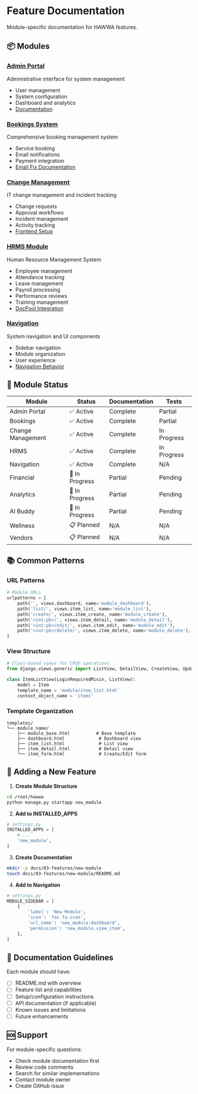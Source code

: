 # Feature Documentation

Module-specific documentation for HAWWA features.

## 📦 Modules

### [Admin Portal](admin-portal/)
Administrative interface for system management
- User management
- System configuration
- Dashboard and analytics
- [Documentation](admin-portal/ADMIN_PORTAL_README.md)

### [Bookings System](bookings/)
Comprehensive booking management system
- Service booking
- Email notifications
- Payment integration
- [Email Fix Documentation](bookings/BOOKING_EMAIL_FIX.md)

### [Change Management](change-management/)
IT change management and incident tracking
- Change requests
- Approval workflows
- Incident management
- Activity tracking
- [Frontend Setup](change-management/CHANGE_MANAGEMENT_FRONTEND_SETUP.md)

### [HRMS Module](hrms/)
Human Resource Management System
- Employee management
- Attendance tracking
- Leave management
- Payroll processing
- Performance reviews
- Training management
- [DocPool Integration](hrms/HRMS_DOCPOOL_INTEGRATION_ANALYSIS.md)

### [Navigation](navigation/)
System navigation and UI components
- Sidebar navigation
- Module organization
- User experience
- [Navigation Behavior](navigation/NAVIGATION_BEHAVIOR.md)

## 🎯 Module Status

| Module | Status | Documentation | Tests |
|--------|--------|---------------|-------|
| Admin Portal | ✅ Active | Complete | Partial |
| Bookings | ✅ Active | Complete | Partial |
| Change Management | ✅ Active | Complete | In Progress |
| HRMS | ✅ Active | Complete | In Progress |
| Navigation | ✅ Active | Complete | N/A |
| Financial | 🚧 In Progress | Partial | Pending |
| Analytics | 🚧 In Progress | Partial | Pending |
| AI Buddy | 🚧 In Progress | Partial | Pending |
| Wellness | 📋 Planned | N/A | N/A |
| Vendors | 📋 Planned | N/A | N/A |

## 📚 Common Patterns

### URL Patterns
```python
# Module URLs
urlpatterns = [
    path('', views.dashboard, name='module_dashboard'),
    path('list/', views.item_list, name='module_list'),
    path('create/', views.item_create, name='module_create'),
    path('<int:pk>/', views.item_detail, name='module_detail'),
    path('<int:pk>/edit/', views.item_edit, name='module_edit'),
    path('<int:pk>/delete/', views.item_delete, name='module_delete'),
]
```

### View Structure
```python
# Class-based views for CRUD operations
from django.views.generic import ListView, DetailView, CreateView, UpdateView, DeleteView

class ItemListView(LoginRequiredMixin, ListView):
    model = Item
    template_name = 'module/item_list.html'
    context_object_name = 'items'
```

### Template Organization
```
templates/
└── module_name/
    ├── module_base.html          # Base template
    ├── dashboard.html             # Dashboard view
    ├── item_list.html             # List view
    ├── item_detail.html           # Detail view
    └── item_form.html             # Create/Edit form
```

## 🔧 Adding a New Feature

1. **Create Module Structure**
```bash
cd /root/hawwa
python manage.py startapp new_module
```

2. **Add to INSTALLED_APPS**
```python
# settings.py
INSTALLED_APPS = [
    # ...
    'new_module',
]
```

3. **Create Documentation**
```bash
mkdir -p docs/03-features/new-module
touch docs/03-features/new-module/README.md
```

4. **Add to Navigation**
```python
# settings.py
MODULE_SIDEBAR = [
    {
        'label': 'New Module',
        'icon': 'fas fa-icon',
        'url_name': 'new_module:dashboard',
        'permission': 'new_module.view_item',
    },
]
```

## 📖 Documentation Guidelines

Each module should have:
- [ ] README.md with overview
- [ ] Feature list and capabilities
- [ ] Setup/configuration instructions
- [ ] API documentation (if applicable)
- [ ] Known issues and limitations
- [ ] Future enhancements

## 🆘 Support

For module-specific questions:
- Check module documentation first
- Review code comments
- Search for similar implementations
- Contact module owner
- Create GitHub issue
